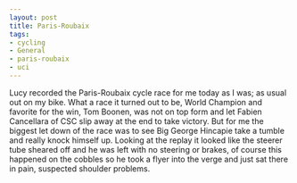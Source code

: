```yaml
---
layout: post
title: Paris-Roubaix
tags:
- cycling
- General
- paris-roubaix
- uci
---
```

Lucy recorded the Paris-Roubaix cycle race for me today as I was; as usual out on my bike.
What a race it turned out to be, World Champion and favorite for the win, Tom Boonen, was not on top form and let Fabien Cancellara of CSC slip away at the end to take victory. But for me the biggest let down of the race was to see Big George Hincapie take a tumble and really knock himself up. Looking at the replay it looked like the steerer tube sheared off and he was left with no steering or brakes, of course this happened on the cobbles so he took a flyer into the verge and just sat there in pain, suspected shoulder problems.
